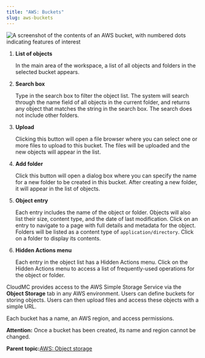 ```yaml
---
title: "AWS: Buckets"
slug: aws-buckets
---
```



![A screenshot of the contents of an AWS bucket, with numbered dots indicating features of interest](aws-objectstorage-filelist-numdots-en.png "List of objects in an AWS bucket")

1.  **List of objects**

    In the main area of the workspace, a list of all objects and folders in the selected bucket appears.

2.  **Search box**

    Type in the search box to filter the object list. The system will search through the name field of all objects in the current folder, and returns any object that matches the string in the search box. The search does not include other folders.

3.  **Upload**

    Clicking this button will open a file browser where you can select one or more files to upload to this bucket. The files will be uploaded and the new objects will appear in the list.

4.  **Add folder**

    Click this button will open a dialog box where you can specify the name for a new folder to be created in this bucket. After creating a new folder, it will appear in the list of objects.

5.  **Object entry**

    Each entry includes the name of the object or folder. Objects will also list their size, content type, and the date of last modification. Click on an entry to navigate to a page with full details and metadata for the object. Folders will be listed as a content type of `application/directory`. Click on a folder to display its contents.

6.  **Hidden Actions menu**

    Each entry in the object list has a Hidden Actions menu. Click on the Hidden Actions menu to access a list of frequently-used operations for the object or folder.


CloudMC provides access to the AWS Simple Storage Service via the **Object Storage** tab in any AWS environment. Users can define buckets for storing objects. Users can then upload files and access these objects with a simple URL.

Each bucket has a name, an AWS region, and access permissions.

**Attention:** Once a bucket has been created, its name and region cannot be changed.

**Parent topic:**[AWS: Object storage](aws-object_storage.md)

